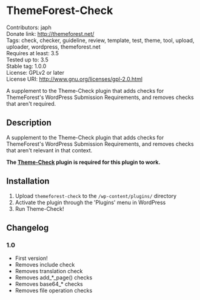 # ThemeForest-Check
Contributors: japh  
Donate link: http://themeforest.net/  
Tags: check, checker, guideline, review, template, test, theme, tool, upload, uploader, wordpress, themeforest.net  
Requires at least: 3.5  
Tested up to: 3.5  
Stable tag: 1.0.0  
License: GPLv2 or later  
License URI: http://www.gnu.org/licenses/gpl-2.0.html  

A supplement to the Theme-Check plugin that adds checks for ThemeForest's WordPress Submission Requirements, and removes checks that aren't required.

## Description

A supplement to the Theme-Check plugin that adds checks for ThemeForest's WordPress Submission Requirements, and removes checks that aren't relevant in that context.

__The [Theme-Check](http://wordpress.org/plugins/theme-check/) plugin is required for this plugin to work.__

## Installation

1. Upload `themeforest-check` to the `/wp-content/plugins/` directory
1. Activate the plugin through the 'Plugins' menu in WordPress
1. Run Theme-Check!

## Changelog

### 1.0

* First version!
* Removes include check
* Removes translation check
* Removes add_*_page() checks
* Removes base64_* checks
* Removes file operation checks
